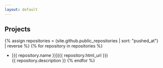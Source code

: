 ```yaml
---
layout: default
---
```



Projects
--------

{% assign repositories = (site.github.public_repositories | sort: "pushed_at") | reverse %}
{% for repository in repositories %}
  * [{{ repository.name }}]({{ repository.html_url }})  
    {{ repository.description }}
{% endfor %}
